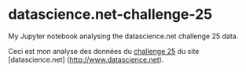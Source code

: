 # datascience.net-challenge-25
My Jupyter notebook analysing the datascience.net challenge 25 data.

Ceci est mon analyse des données du [challenge 25](https://www.datascience.net/fr/challenge/25/details) du site [datascience.net] (http://www.datascience.net).
